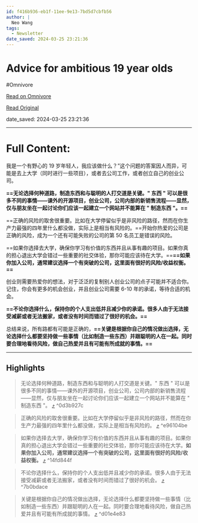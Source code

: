 ```yaml
---
id: f416b936-eb1f-11ee-9e13-7bd5d7cbfb56
author: |
  Neo Wang
tags:
  - Newsletter
date_saved: 2024-03-25 23:21:36
---
```


# Advice for ambitious 19 year olds
#Omnivore

[Read on Omnivore](https://omnivore.app/me/advice-for-ambitious-19-year-olds-18e78c7146f)

[Read Original](https://omnivore.app/no_url?q=25d3d715-d178-4f08-b0a4-c451d5e1e397)

date_saved: 2024-03-25 23:21:36


--- 

# Full Content: 

我是一个有野心的 19 岁年轻人，我应该做什么？”这个问题的答案因人而异，可能是去上大学（同时进行一些项目），或者去公司工作，或者创立自己的创业公司。

**==无论选择何种道路，制造东西和与聪明的人打交道是关键。" 东西 " 可以是很多不同的事情——课外的开源项目，创业公司，公司内部的新销售流程——显然，仅与朋友坐在一起讨论你们应该一起建立一个网站并不能算在 " 制造东西 "。==**

==正确的风险的取舍很重要。比如在大学停留似乎是非风险的路径，然而在你生产力最强的四年里什么都没做，实际上是相当有风险的。==开始你热爱的公司是正确的风险，成为一个还有可能失败的公司的第 50 名员工是错误的风险。

==如果你选择去大学，确保你学习有价值的东西并且从事有趣的项目。如果你真的担心退出大学会错过一些重要的社交体验，那你可能应该待在大学。==**==如果你加入公司，通常建议选择一个有突破的公司，这里面有很好的风险/收益权衡。==**

创业则需要热爱你的想法，对于泛泛的复制别人创业公司的点子可能并不适合你。记住，你会有更多的机会创业，并且创业公司需要 6-10 年的承诺，等待合适的机会。

**==不论你选择什么，保持你的个人支出低并且减少你的承诺。很多人由于无法接受减薪或者无法搬家，或者没有时间而错过了很好的机会。==**

总结来说，所有路都有可能是正确的，**==关键是根据你自己的情况做出选择，无论选择什么都要坚持做一些事情（比如制造一些东西）并跟聪明的人在一起。同时要合理地看待风险，做自己热爱并且有可能有所成就的事情。==**

---

## Highlights

> 无论选择何种道路，制造东西和与聪明的人打交道是关键。" 东西 " 可以是很多不同的事情——课外的开源项目，创业公司，公司内部的新销售流程——显然，仅与朋友坐在一起讨论你们应该一起建立一个网站并不能算在 " 制造东西 "。 [⤴️](https://omnivore.app/me/advice-for-ambitious-19-year-olds-18e78c7146f#0d3b927c-74cf-4307-bb71-24e733b6f800)  ^0d3b927c

> 正确的风险的取舍很重要。比如在大学停留似乎是非风险的路径，然而在你生产力最强的四年里什么都没做，实际上是相当有风险的。 [⤴️](https://omnivore.app/me/advice-for-ambitious-19-year-olds-18e78c7146f#e96104be-8033-4fcd-bc58-2b9aea4a85c7)  ^e96104be

> 如果你选择去大学，确保你学习有价值的东西并且从事有趣的项目。如果你真的担心退出大学会错过一些重要的社交体验，那你可能应该待在大学。**如果你加入公司，通常建议选择一个有突破的公司，这里面有很好的风险/收益权衡。** [⤴️](https://omnivore.app/me/advice-for-ambitious-19-year-olds-18e78c7146f#14fd844f-ea1a-4450-b3b7-e2e4cfb5c2aa)  ^14fd844f

> 不论你选择什么，保持你的个人支出低并且减少你的承诺。很多人由于无法接受减薪或者无法搬家，或者没有时间而错过了很好的机会。 [⤴️](https://omnivore.app/me/advice-for-ambitious-19-year-olds-18e78c7146f#7b0bdace-7024-4b5a-93f5-211b3040b0ec)  ^7b0bdace

> 关键是根据你自己的情况做出选择，无论选择什么都要坚持做一些事情（比如制造一些东西）并跟聪明的人在一起。同时要合理地看待风险，做自己热爱并且有可能有所成就的事情。 [⤴️](https://omnivore.app/me/advice-for-ambitious-19-year-olds-18e78c7146f#d01e4e83-a717-4d2a-ade2-3b198e6b9d8b)  ^d01e4e83

